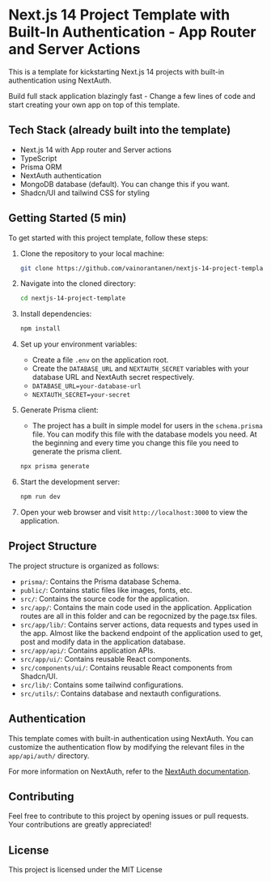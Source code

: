 # Next.js 14 Project Template with Built-In Authentication - App Router and Server Actions

This is a template for kickstarting Next.js 14 projects with built-in authentication using NextAuth.

Build full stack application blazingly fast - Change a few lines of code and start creating your own app on top of this template.

## Tech Stack (already built into the template)

- Next.js 14 with App router and Server actions
- TypeScript
- Prisma ORM
- NextAuth authentication
- MongoDB database (default). You can change this if you want.
- Shadcn/UI and tailwind CSS for styling

## Getting Started (5 min)

To get started with this project template, follow these steps:

1. Clone the repository to your local machine:

    ```bash
    git clone https://github.com/vainorantanen/nextjs-14-project-template.git
    ```

2. Navigate into the cloned directory:

    ```bash
    cd nextjs-14-project-template
    ```

3. Install dependencies:

    ```bash
    npm install
    ```

4. Set up your environment variables:

    - Create a file `.env` on the application root.
    - Create the `DATABASE_URL` and `NEXTAUTH_SECRET` variables with your database URL and NextAuth secret respectively.
    - `DATABASE_URL=your-database-url`
    - `NEXTAUTH_SECRET=your-secret`

5. Generate Prisma client:

    - The project has a built in simple model for users in the `schema.prisma` file. You can modify this file with the database models you need. At the beginning and every time you change this file you need to generate the prisma client. 

    ```bash
    npx prisma generate
    ```

6. Start the development server:

    ```bash
    npm run dev
    ```

7. Open your web browser and visit `http://localhost:3000` to view the application.

## Project Structure

The project structure is organized as follows:

- `prisma/`: Contains the Prisma database Schema.
- `public/`: Contains static files like images, fonts, etc.
- `src/`: Contains the source code for the application.
- `src/app/`: Contains the main code used in the application. Application routes are all in this folder and can be regocnized by the page.tsx files.
- `src/app/lib/`: Contains server actions, data requests and types used in the app. Almost like the backend endpoint of the application used to get, post and modify data in the application database.
- `src/app/api/`: Contains application APIs.
- `src/app/ui/`: Contains reusable React components.
- `src/components/ui/`: Contains reusable React components from Shadcn/UI.
- `src/lib/`: Contains some tailwind configurations.
- `src/utils/`: Contains database and nextauth configurations.

## Authentication

This template comes with built-in authentication using NextAuth. You can customize the authentication flow by modifying the relevant files in the `app/api/auth/` directory.

For more information on NextAuth, refer to the [NextAuth documentation](https://next-auth.js.org/).

## Contributing

Feel free to contribute to this project by opening issues or pull requests. Your contributions are greatly appreciated!

## License

This project is licensed under the MIT License